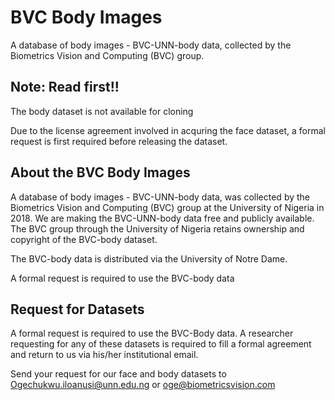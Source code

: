 # BVC Body Images
A database of body images - BVC-UNN-body data, collected by the Biometrics Vision and Computing (BVC) group.

## Note: Read first!!

The body dataset is not available for cloning

Due to the license agreement involved in acquring the face dataset, a formal request is first required before releasing the dataset. 

## About the BVC Body Images

A database of body images - BVC-UNN-body data, was collected by the Biometrics Vision and Computing (BVC) group at the University of Nigeria in 2018. We are making the BVC-UNN-body data free and publicly available. The BVC group through the University of Nigeria retains ownership and copyright of the BVC-body dataset. 

The BVC-body data is distributed via the University of Notre Dame.

A formal request is required to use the BVC-body data

## Request for Datasets

A formal request is required to use the BVC-Body data. 
A researcher requesting for any of these datasets is required to fill a formal agreement and return to us via his/her institutional email.  

Send your request for our face and body datasets to Ogechukwu.iloanusi@unn.edu.ng or oge@biometricsvision.com
